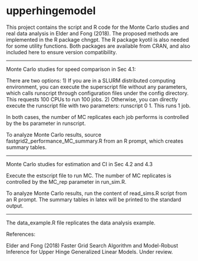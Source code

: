 # upperhingemodel

This project contains the script and R code for the Monte Carlo studies and real data analysis in Elder and Fong (2018). The proposed  methods are implemented in the R package chngpt. The R package kyotil is also needed for some utility functions. Both packages are available from CRAN, and also included here to ensure version compatibility. 


---------------------------------------------------
Monte Carlo studies for speed comparison in Sec 4.1:

There are two options:
    1) If you are in a SLURM distributed computing environment, you can execute the superscript file without any parameters, which calls runscript through configuration files under the config directory. This requests 100 CPUs to run 100 jobs. 
    2) Otherwise, you can directly execute the runscript file with two parameters: runscript 0 1. This runs 1 job. 
  
In both cases, the number of MC replicates each job performs is controlled by the bs parameter in runscript.

To analyze Monte Carlo results, source fastgrid2_performance_MC_summary.R from an R prompt, which creates summary tables.


---------------------------------------------------
Monte Carlo studies for estimation and CI in Sec 4.2 and 4.3

Execute the estscript file to run MC. The number of MC replicates is controlled by the MC_rep parameter in run_sim.R.

To analyze Monte Carlo results, run the content of read_sims.R script from an R prompt. The summary tables in latex will be printed to the standard output.


---------------------------------------------------
The data_example.R file replicates the data analysis example.



References:

Elder and Fong (2018) Faster Grid Search Algorithm and Model-Robust Inference for Upper Hinge Generalized Linear Models. Under review.

